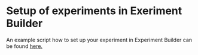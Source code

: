 # Setup of experiments in Exeriment Builder 

An example script how to set up your experiment in Experiment Builder can be found 
[here.](ExperimentBuilder.ebz)

